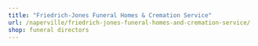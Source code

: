 ```yaml
---
title: "Friedrich-Jones Funeral Homes & Cremation Service"
url: /naperville/friedrich-jones-funeral-homes-and-cremation-service/
shop: funeral directors
---
```

